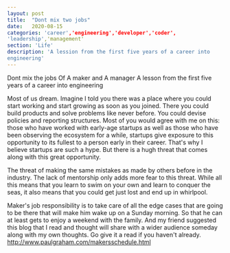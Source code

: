 ```yaml
---
layout: post
title:  "Dont mix two jobs"
date:   2020-08-15
categories: 'career','engineering','developer','coder',
'leadership','management'
section: 'Life'
description: 'A lession from the first five years of a career into
engineering'
---
```


Dont mix the jobs Of A maker and A manager
A lesson from the first five years of a career into engineering

Most of us dream. Imagine I told you there was a place where you could start working and start growing as soon as you joined. There you could build products and solve problems like never before. You could devise policies and reporting structures. Most of you would agree with me on this: those who have worked with early-age startups as well as those who have been observing the ecosystem for a while, startups give exposure to this opportunity to its fullest to a person early in their career. That's why I believe startups are such a hype. But there is a hugh threat that comes along with this great opportunity.

The threat of making the same mistakes as made by others before in the industry. The lack of mentorship only adds more fear to this threat. While all this means that you learn to swim on your own and learn to conquer the seas, it also means that you could get just lost and end up in whirlpool.

Maker's job responsibility is to take care of all the edge cases that are going to be there that will make him wake up on a Sunday morning. So that he can at least gets to enjoy a weekend with the family. 
And my friend suggested this blog that I read and thought will share with a wider audience someday along with my own thoughts. Go give it a read if you haven't already.
http://www.paulgraham.com/makersschedule.html
